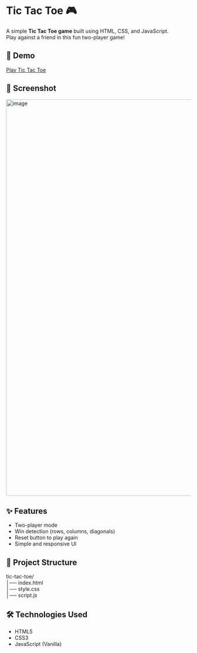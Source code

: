 # Tic Tac Toe 🎮

A simple **Tic Tac Toe game** built using HTML, CSS, and JavaScript.  
Play against a friend in this fun two-player game!

## 🚀 Demo
[Play Tic Tac Toe](https://atimaadkaramat.github.io/Tic-Tac-Toe-Game/)

## 📸 Screenshot
<img width="1920" height="1080" alt="image" src="https://github.com/user-attachments/assets/6a6b9e37-1475-4e27-8e45-0ed212fd46e7" />


## ✨ Features
- Two-player mode
- Win detection (rows, columns, diagonals)
- Reset button to play again
- Simple and responsive UI

## 📂 Project Structure
tic-tac-toe/<br>
│── index.html<br>
│── style.css<br>
│── script.js<br>


## 🛠️ Technologies Used
- HTML5
- CSS3
- JavaScript (Vanilla)
